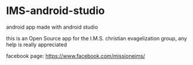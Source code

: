 # IMS-android-studio
android app made with android studio

this is an Open Source app for the I.M.S. christian evagelization group, any help is really appreciated

facebook page: https://www.facebook.com/missioneims/

